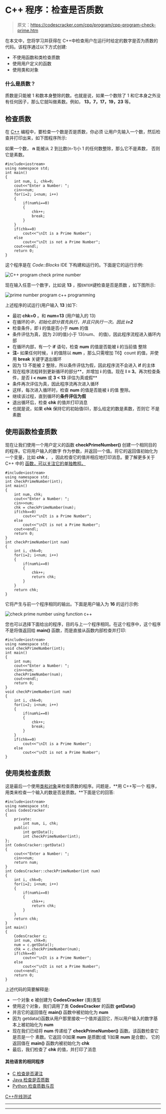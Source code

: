 # C++ 程序：检查是否质数

> 原文：<https://codescracker.com/cpp/program/cpp-program-check-prime.htm>

在本文中，您将学习并获得在 C++中检查用户在运行时给定的数字是否为质数的代码。该程序通过以下方式创建:

*   不使用函数和类检查质数
*   使用用户定义的函数
*   使用类和对象

### 什么是质数？

质数是只能被 1 和数本身整除的数。也就是说，如果一个数除了 1 和它本身之外没有任何因子，那么它就叫做素数。例如， **13，7，17，19，23** 等。

## 检查质数

在 [C++](/cpp/index.htm) 编程中，要检查一个数是否是质数，你必须 让用户先输入一个数，然后检查并打印出来，如下图程序所示:

如果一个数， **n** 能被从 2 到比数(n-1)小 1 的任何数整除，那么它不是素数， 否则它是素数。

```
#include<iostream>
using namespace std;
int main()
{
    int num, i, chk=0;
    cout<<"Enter a Number: ";
    cin>>num;
    for(i=2; i<num; i++)
    {
        if(num%i==0)
        {
            chk++;
            break;
        }
    }
    if(chk==0)
        cout<<"\nIt is a Prime Number";
    else
        cout<<"\nIt is not a Prime Number";
    cout<<endl;
    return 0;
}
```

这个程序是在 *Code::Blocks* IDE 下构建和运行的。下面是它的运行示例:

![C++ program check prime number](img/96d47dbdeba9bd27939c93a36d2d05f6.png)

现在输入任意一个数字，比如说 **13** ，按`ENTER`键检查是否是质数 ，如下图所示:

![prime number program c++ programming](img/a73428dc2d46f1774f14de4ae1993d3d.png)

上述程序的试运行(用户输入 **13** )如下:

*   最初 **chk=0** 。和 **num=13** (用户输入的 13)
*   在循环的*中，初始化部分首先执行，并且只执行一次。因此 **i=2***
*   检查条件，即 **i** 的值是否小于 **num** 的值
*   条件评估为真，因为 2(*I*的值)小于 13(*num*、 的值)，因此程序流程进入循环内部
*   在循环内部，有一个 **if** 语句，检查 **num** 的值是否能被 **i** 的当前值 整除
*   **注-** 如果任何时候， **i** 的值除以 **num** ，那么只需增加 T6】count 的值，并使用 **break** 关键字退出循环
*   因为 13 不能被 2 整除，所以条件评估为假，因此程序流不会进入 **if** 的主体
*   现在程序流程转到更新循环的部分**，并增加 **i** 的值。现在 **I = 3**。再次检查条件，是否 **i < num** 或 **3 < 13** 评估为真或假**
*   条件再次评估为真，因此程序流再次进入循环
*   这样，每次进入循环时，检查 **num** 的值是否能被 **i** 的值 整除。
*   继续该过程，直到循环的**条件评估为假**
*   退出循环后，检查 **chk** 的值并打印消息
*   也就是说，如果 **chk** 保持它的初始值(0)，那么给定的数是素数，否则它 不是素数

## 使用函数检查质数

现在让我们使用一个用户定义的函数 **checkPrimeNumber()** 创建一个相同目的的程序。它将用户输入的数字 作为参数，并返回一个值。将它的返回值初始化为一个变量，比如 **chk** ， ，因此检查它的值并相应地打印消息。要了解更多关于 C++ 中的 [函数，可以关注它的单独教程。](/cpp/cpp-functions.htm)

```
#include<iostream>
using namespace std;
int checkPrimeNumber(int);
int main()
{
    int num, chk;
    cout<<"Enter a Number: ";
    cin>>num;
    chk = checkPrimeNumber(num);
    if(chk==0)
        cout<<"\nIt is a Prime Number";
    else
        cout<<"\nIt is not a Prime Number";
    cout<<endl;
    return 0;
}
int checkPrimeNumber(int num)
{
    int i, chk=0;
    for(i=2; i<num; i++)
    {
        if(num%i==0)
        {
            chk++;
            return chk;
        }
    }
    return chk;
}
```

它将产生与前一个程序相同的输出。下面是用户输入为 **16** 的运行示例:

![check prime number using function c++](img/b16a7550a002a145177a01d018a94c4b.png)

您也可以选择下面给出的程序，目的与上一个程序相同。在这个程序中，这个程序不是将值返回给 **main()** 函数，而是直接从函数内部检查并打印:

```
#include<iostream>
using namespace std;
void checkPrimeNumber(int);
int main()
{
    int num;
    cout<<"Enter a Number: ";
    cin>>num;
    checkPrimeNumber(num);
    cout<<endl;
    return 0;
}
void checkPrimeNumber(int num)
{
    int i, chk=0;
    for(i=2; i<num; i++)
    {
        if(num%i==0)
        {
            chk++;
            break;
        }
    }
    if(chk==0)
        cout<<"\nIt is a Prime Number";
    else
        cout<<"\nIt is not a Prime Number";
}
```

## 使用类检查质数

这是最后一个使用[类和对象](/cpp/cpp-classes-objects.htm)来检查质数的程序。问题是，**用 C++写一个 程序，用类来检查一个输入的数是否是质数。**下面是它的回答:

```
#include<iostream>
using namespace std;
class CodesCracker
{
    private:
        int num, i, chk;
    public:
        int getData();
        int checkPrimeNumber(int);
};
int CodesCracker::getData()
{
    cout<<"Enter a Number: ";
    cin>>num;
    return num;
}
int CodesCracker::checkPrimeNumber(int num)
{
    int i, chk=0;
    for(i=2; i<num; i++)
    {
        if(num%i==0)
        {
            chk++;
            return chk;
        }
    }
    return chk;
}
int main()
{
    CodesCracker c;
    int num, chk=0;
    num = c.getData();
    chk = c.checkPrimeNumber(num);
    if(chk==0)
        cout<<"\nIt is a Prime Number";
    else
        cout<<"\nIt is not a Prime Number";
    cout<<endl;
    return 0;
}
```

上述代码的简要解释是:

*   一个对象 **c** 被创建为 **CodesCracker** (类)类型
*   使用这个对象，我们调用了类 **CodesCracker** 的函数 **getData()**
*   并且它的返回值在 **main()** 函数中被初始化为 **num**
*   因为 getdata()函数从用户那里接收一个值并返回它，所以用户输入的数字基本上被初始化为 **num**
*   现在我们已经将 **num** 传递给了 **checkPrimeNumber()** 函数。该函数检查它是否是一个 素数。它返回 0(如果 **num** 是质数)或 1(如果 **num** 是合数)， 它的返回值在 **main()** 函数内被初始化为 **chk**
*   最后，我们检查了 **chk** 的值，并打印了消息

#### 其他语言的相同程序

*   [C 检查是否灌注](/c/program/c-program-check-prime.htm)
*   [Java 检查是否质数](/java/program/java-program-check-prime.htm)
*   [Python 检查质数与否](/python/program/python-program-check-prime-number.htm)

[C++在线测试](/exam/showtest.php?subid=3)

* * *

* * *